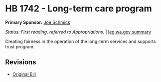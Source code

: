 # HB 1742 - Long-term care program
**Primary Sponsor:** [Joe Schmick](/person/leg/joe.schmick.md)

*Status: First reading, referred to Appropriations.* | [leg.wa.gov summary](https://app.leg.wa.gov/billsummary?BillNumber=1742&Year=2021)

Creating fairness in the operation of the long-term services and supports trust program.

## Revisions
* [Original Bill](1/)